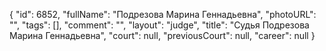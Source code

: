 {
    "id": 6852,
    "fullName": "Подрезова Марина Геннадьевна",
    "photoURL": "",
    "tags": [],
    "comment": "",
    "layout": "judge",
    "title": "Судья Подрезова Марина Геннадьевна",
    "court": null,
    "previousCourt": null,
    "career": null
}